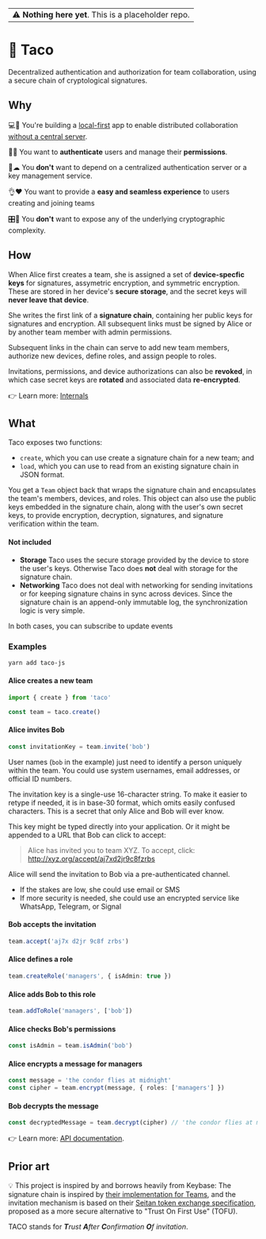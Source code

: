 <table><tr><td> ⚠ <b>Nothing here yet</b>. This is a placeholder repo. </td></tr></table>

# 🌮 Taco

Decentralized authentication and authorization for team collaboration, using a secure chain of
cryptological signatures.

## Why

💻🤝 You're building a [local-first](http://inkandswitch.com/local-first.html) app to enable distributed
collaboration [without a central
server](http://medium.com/all-the-things/a-web-application-with-no-web-server-61000a6aed8f).

👩🔑 You want to **authenticate** users and manage their **permissions**.

🚫☁ You **don't** want to depend on a centralized authentication server or a key management service.

👌❤ You want to provide a **easy and seamless experience** to users creating and joining teams

🎛🤪 You **don't** want to expose any of the underlying cryptographic complexity.

## How

When Alice first creates a team, she is assigned a set of **device-specfic keys** for signatures,
assymetric encryption, and symmetric encryption. These are stored in her device's **secure storage**,
and the secret keys will **never leave that device**.

She writes the first link of a **signature chain**, containing her public keys for signatures and
encryption. All subsequent links must be signed by Alice or by another team member with admin
permissions.

Subsequent links in the chain can serve to add new team members, authorize new devices, define
roles, and assign people to roles.

Invitations, permissions, and device authorizations can also be **revoked**, in which case secret keys
are **rotated** and associated data **re-encrypted**.

👉 Learn more: [Internals](./docs/internals.md)

## What

Taco exposes two functions:

- `create`, which you can use create a signature chain for a new team; and
- `load`, which you can use to read from an existing signature chain in JSON format.

You get a `Team` object back that wraps the signature chain and encapsulates the team's members,
devices, and roles. This object can also use the public keys embedded in the signature chain, along
with the user's own secret keys, to provide encryption, decryption, signatures, and signature
verification within the team.

#### Not included

- **Storage** Taco uses the secure storage provided by the device to store the user's keys.
  Otherwise Taco does **not** deal with storage for the signature chain.
- **Networking** Taco does not deal with networking for sending invitations or for keeping
  signature chains in sync across devices. Since the signature chain is an append-only immutable
  log, the synchronization logic is very simple.

In both cases, you can subscribe to update events

### Examples

```bash
yarn add taco-js
```

#### Alice creates a new team

```ts
import { create } from 'taco'

const team = taco.create()
```

#### Alice invites Bob

```ts
const invitationKey = team.invite('bob')
```

User names (`bob` in the example) just need to identify a person uniquely within the team. You could
use system usernames, email addresses, or official ID numbers.

The invitation key is a single-use 16-character string. To make it easier to retype if needed, it is
in base-30 format, which omits easily confused characters. This is a secret that only Alice and Bob
will ever know.

This key might be typed directly into your application. Or it might be appended to a URL that Bob
can click to accept:

> Alice has invited you to team XYZ. To accept, click: http://xyz.org/accept/aj7xd2jr9c8fzrbs

Alice will send the invitation to Bob via a pre-authenticated channel.

- If the stakes are low, she could use email or SMS
- If more security is needed, she could use an encrypted service like WhatsApp, Telegram, or Signal

#### Bob accepts the invitation

```ts
team.accept('aj7x d2jr 9c8f zrbs')
```

#### Alice defines a role

```ts
team.createRole('managers', { isAdmin: true })
```

#### Alice adds Bob to this role

```ts
team.addToRole('managers', ['bob'])
```

#### Alice checks Bob's permissions

```ts
const isAdmin = team.isAdmin('bob')
```

#### Alice encrypts a message for managers

```ts
const message = 'the condor flies at midnight'
const cipher = team.encrypt(message, { roles: ['managers'] })
```

#### Bob decrypts the message

```ts
const decryptedMessage = team.decrypt(cipher) // 'the condor flies at midnight'
```

👉 Learn more: [API documentation](./docs/api.md).

## Prior art

💡 This project is inspired by and borrows heavily from Keybase: The signature chain is inspired by
[their implementation for Teams](https://keybase.io/docs/team), and the invitation mechanism is
based on their [Seitan token exchange specification](https://keybase.io/docs/teams/seitan_v2),
proposed as a more secure alternative to "Trust On First Use" (TOFU).

TACO stands for _**T**rust **A**fter **C**onfirmation **O**f invitation_.
